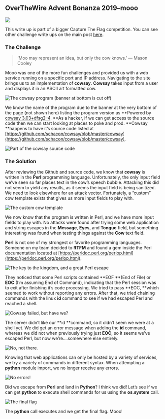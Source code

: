 
## OverTheWire Advent Bonanza 2019–mooo

![](https://cdn-images-1.medium.com/max/2000/1*EkHtlgVdgKnbe4kqZm38bw.png)

This write up is part of a bigger Capture The Flag competition. You can see other challenge write ups on the main post [here](https://medium.com/@forwardsecrecy/overthewire-advent-bonanza-2019-capture-the-flag-competition-66c50671c641).

### The Challenge
>  ‘Moo may represent an idea, but only the cow knows.’ — Mason Cooley

Mooo was one of the more fun challenges and provided us with a web service running on a specific port and IP address. Navigating to the site brings us to an implementation of **cowsay**. **Cowsay** takes input from a user and displays it in an ASCII art formatted cow.

![The cowsay program (banner at bottom is cut off)](https://cdn-images-1.medium.com/max/2000/1*iCT8MVFrR0GjQ98o_yZPQQ.png)

We know the name of the program due to the banner at the very bottom of the page (not shown here) listing the program version as **Powered by [cowsay 3.03+dfsg2–4](https://packages.ubuntu.com/bionic/cowsay). **As a hacker, if we can get access to the source code then we can start looking at places to poke and prod. **Cowsay **happens to have it’s source code listed at [https://github.com/schacon/cowsay/blob/master/cowsay](https://github.com/schacon/cowsay/blob/master/cowsay).

![Part of the cowsay source code](https://cdn-images-1.medium.com/max/2000/1*vGYStlxNQxvZORCysrpNng.png)

### The Solution

After reviewing the Github and source code, we know that **cowsay** is written in the **Perl** programming language. Unfortunately, the only input field we’ve seen so far places text in the cow’s speech bubble. Attacking this did not seem to yield any results, as it seems the input field is being sanitized. We need to look elsewhere for an attack vector. Fortunately, a “custom” cow template exists that gives us more input fields to play with.

![The custom cow template](https://cdn-images-1.medium.com/max/2000/1*x_-FSRNDRn0MAYvabfwJBQ.png)

We now know that the program is written in Perl, and we have more input fields to play with. No attacks were found after trying some web application and string escapes in the **Message**, **Eyes**, and **Tongue** field, but something interesting was found when testing things against the **Cow** text field.

**Perl** is not one of my strongest or favorite programming languages. Someone on my team decided to **RTFM** and found a gem inside the Perl documentation located at [https://perldoc.perl.org/perlop.html](https://perldoc.perl.org/perlop.html).

![The key to the kingdom, and a great Perl escape](https://cdn-images-1.medium.com/max/2000/1*05BWHPgZVyOJBwHzs9AOSg.png)

They noticed that some Perl scripts contained **EOF **(End of File) or **EOC** (I’m assuming End of Command), indicating that the Perl session was to exit after finishing it’s code processing. We tried to pass **EOC, **which seemed to work without reporting any errors. After that, we tried chaining commands with the linux **id** command to see if we had escaped Perl and reached a shell.

![Cowsay failed, but have we?](https://cdn-images-1.medium.com/max/2000/1*ScxeYbnRqaSuGY2vh388EA.png)

The server didn’t like our **id **command, so it didn’t seem we were at a shell yet. We did get an error message when adding the **id** command, whereas we did not when previously trying just **EOC**, so it seems we’ve escaped Perl, but now we’re….somewhere else entirely.

![No, not there.](https://cdn-images-1.medium.com/max/2000/1*aQApTBsEdy7eEbqtjhMirw.jpeg)

Knowing that web applications can only be hosted by a variety of services, we try a variety of commands in different syntax. When attempting a **python** module import, we no longer receive any errors.

![No errors!](https://cdn-images-1.medium.com/max/2000/1*PhZRjM2aHpsYkNbhElEjgA.png)

Did we escape from **Perl** and land in **Python**? I think we did! Let’s see if we can get **python** to execute shell commands for us using the **os.system** call.

![The final flag](https://cdn-images-1.medium.com/max/2000/1*a6KKQOw1sDH0eLeJV9HUSA.png)

The **python** call executes and we get the final flag. Mooo!

